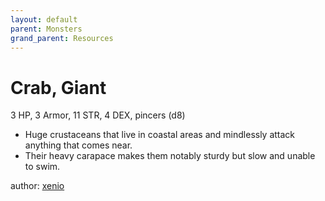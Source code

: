 ```yaml
---
layout: default
parent: Monsters
grand_parent: Resources 
--- 
```

# Crab, Giant
3 HP, 3 Armor, 11 STR, 4 DEX, pincers (d8)  
- Huge crustaceans that live in coastal areas and mindlessly attack anything that comes near.  
- Their heavy carapace makes them notably sturdy but slow and unable to swim.  

author: [xenio](https://xenioinabottle.blogspot.com) 
